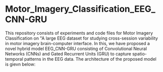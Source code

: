 # Motor_Imagery_Classification_EEG_CNN-GRU
This repository consists of experiments and code files for Motor Imagery Classification on "A large EEG dataset for studying cross-session variability in motor imagery brain-computer interface.
In this, we have proposed a novel hybrid model EEG_CNN-GRU consisting of Convolutional Neural Networks (CNNs) and Gated Recurrent Units (GRU) to capture spatio-temporal patterns in the EEG data. The architecture of the proposed model is gievn below:
